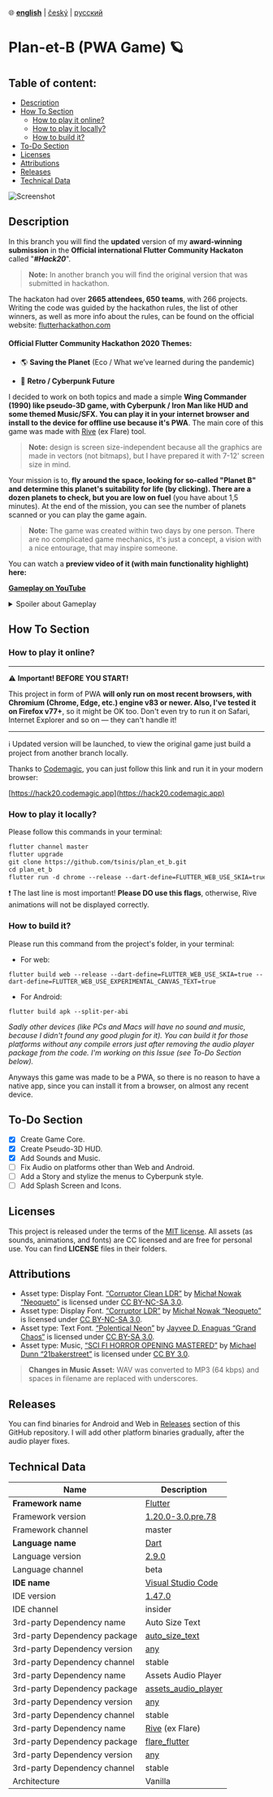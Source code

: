 ﻿﻿:globe_with_meridians:  **<u>english</u>**  |   [český](README.cz.md)	|   [русский](README.ru.md)

# Plan-et-B (PWA Game) 🪐

## Table of content:
* [Description](#Description)
* [How To Section](#How-to-Section)
  * [How to play it online?](#How-to-play-it-online?)
  * [How to play it locally?](#How-to-play-it-locally?)
  * [How to build it?](#How-to-build-it?)
* [To-Do Section](#To-Do-Section)
* [Licenses](#Licenses)
* [Attributions](#Attributions)
* [Releases](#Releases)
* [Technical Data](#Technical-Data)

![Screenshot](preview.gif)

## Description

In this branch you will find the **updated** version of my **award-winning submission** in the **Official international Flutter Community Hackaton** called "***#Hack20***".
> **Note:**  In another branch you will find the original version that was submitted in hackathon.

The hackaton had over **2665 attendees, 650 teams**, with 266 projects. Writing the code was guided by the hackathon rules, the list of other winners, as well as more info about the rules, can be found on the official website: [flutterhackathon.com](https://flutterhackathon.com)

#### Official Flutter Community Hackathon 2020 Themes:

* 🌎 **Saving the Planet** (Eco / What we’ve learned during the pandemic)

* 👾 **Retro / Cyberpunk Future**

I decided to work on both topics and made a simple **Wing Commander (1990) like pseudo-3D game, with Cyberpunk / Iron Man like HUD and some themed Music/SFX. You can play it in your internet browser and install to the device for offline use because it's PWA**. The main core of this game was made with [Rive](https://rive.app) (ex Flare) tool.
> **Note:** design is screen size-independent because all the graphics are made in vectors (not bitmaps), but I have prepared it with 7-12' screen size in mind.

Your mission is to, **fly around the space, looking for so-called "Planet B" and determine this planet's suitability for life (by clicking). There are a dozen planets to check, but you are low on fuel** (you have about 1,5 minutes). At the end of the mission, you can see the number of planets scanned or you can play the game again.

> **Note:** The game was created within two days by one person. There are no complicated game mechanics, it's just a concept, a vision with a nice entourage, that may inspire someone.

You can watch a **preview video of it (with main functionality highlight) here:**

**[Gameplay on YouTube](https://youtu.be/_hoEp9jGoLc)**

<details>
  <summary>Spoiler about Gameplay</summary>

There is no planet B (suitable for life). And it's the main point of this game and philosophical part related to the topic of Ecology... **We need to take care of our Earth.**

</details>

## How To Section

### How to play it online?

---

:warning: **Important! BEFORE YOU START!**


This project in form of PWA **will only run on most recent browsers, with Chromium (Chrome, Edge, etc.) engine v83 or newer. Also, I've tested it on Firefox v77+**, so it might be OK too. Don't even try to run it on Safari, Internet Explorer and so on — they can't handle it!

---
:information_source: Updated version will be launched, to view the original game just build a project from another branch locally.

Thanks to [Codemagic](https://codemagic.io), you can just follow this link and run it in your modern browser:

[https://hack20.codemagic.app](https://hack20.codemagic.app)

### How to play it locally?
Please follow this commands in your terminal:
````markdown
flutter channel master
flutter upgrade
git clone https://github.com/tsinis/plan_et_b.git
cd plan_et_b
flutter run -d chrome --release --dart-define=FLUTTER_WEB_USE_SKIA=true --dart-define=FLUTTER_WEB_USE_EXPERIMENTAL_CANVAS_TEXT=true
````

:exclamation: The last line is most important! **Please DO use this flags**, otherwise, Rive animations will not be displayed correctly.

### How to build it?

Please run this command from the project's folder, in your terminal:

* For web:
```
flutter build web --release --dart-define=FLUTTER_WEB_USE_SKIA=true --dart-define=FLUTTER_WEB_USE_EXPERIMENTAL_CANVAS_TEXT=true
```

* For Android:
```
flutter build apk --split-per-abi
```

 *Sadly other devices (like PCs and Macs will have no sound and music, because I didn't found any good plugin for it). You can build it for those platforms without any compile errors just after removing the audio player package from the code. I'm working on this Issue (see To-Do Section below).*

 Anyways this game was made to be a PWA, so there is no reason to have a native app, since you can install it from a browser, on almost any recent device.

## To-Do Section

- [x] Create Game Core.
- [x] Create Pseudo-3D HUD.
- [x] Add Sounds and Music.
- [ ] Fix Audio on platforms other than Web and Android.
- [ ] Add a Story and stylize the menus to Cyberpunk style.
- [ ] Add Splash Screen and Icons.

## Licenses
This project is released under the terms of the [MIT license](./LICENSE). All assets (as sounds, animations, and fonts) are CC licensed and are free for personal use. You can find **LICENSE** files in their folders.

## Attributions

* Asset type: Display Font.
[“Corruptor Clean LDR”](https://fontstruct.com/fontstructions/show/985416)
by [Michał Nowak “Neoqueto”](https://fontstruct.com/fontstructors/196948/neoqueto)
is licensed under [CC BY-NC-SA 3.0](htp://creativecommons.org/licenses/by-nc-sa/3.0/).
* Asset type: Display Font.
[“Corruptor LDR”](https://fontstruct.com/fontstructions/show/983353)
by [Michał Nowak “Neoqueto”](https://fontstruct.com/fontstructors/196948/neoqueto)
is licensed under [CC BY-NC-SA 3.0](http://creativecommons.org/licenses/by-nc-sa/3.0/).
* Asset type: Text Font.
[“Polentical Neon”](https://www.dafont.com/polentical-neon.font)
by [Jayvee D. Enaguas “Grand Chaos“](https://harvettfox96.neocities.org)
is licensed under [CC BY-SA 3.0](https://creativecommons.org/licenses/by-sa/3.0/).
* Asset type: Music,
[“SCI FI HORROR OPENING MASTERED”](https://soundcloud.com/21bakerstreet/sci-fi-horror-opening-mastered)
by [Michael Dunn “21bakerstreet”](https://soundcloud.com/21bakerstreet)
is licensed under [CC BY 3.0](https://creativecommons.org/licenses/by/3.0/).
> **Changes in Music Asset:** WAV was converted to MP3 (64 kbps) and spaces in filename are replaced with underscores.

## Releases

You can find binaries for Android and Web in [Releases](https://github.com/tsinis/plan_et_b/releases) section of this GitHub repository. I will add other platform binaries gradually, after the audio player fixes.

## Technical Data

| Name | Description |
| ---- | ----------- |
| **Framework name** | [Flutter](https://flutter.dev) |
| Framework version | [1.20.0-3.0.pre.78](https://github.com/flutter/flutter) |
| Framework channel | master |
| **Language name** | [Dart](https://dart.dev) |
| Language version | [2.9.0](https://github.com/dart-lang) |
| Language channel | beta |
| **IDE name** | [Visual Studio Code](https://code.visualstudio.com/insiders/) |
| IDE version | [1.47.0](https://github.com/microsoft/vscode) |
| IDE channel | insider |
| 3rd-party Dependency name | Auto Size Text|
| 3rd-party Dependency package | [auto_size_text](https://pub.dev/packages/auto_size_text) |
| 3rd-party Dependency version | [any](https://github.com/leisim/auto_size_text) |
| 3rd-party Dependency channel | stable |
| 3rd-party Dependency name | Assets Audio Player |
| 3rd-party Dependency package | [assets_audio_player](https://pub.dev/packages/assets_audio_player) |
| 3rd-party Dependency version | [any](https://github.com/florent37/Flutter-AudioPlayer) |
| 3rd-party Dependency channel | stable |
| 3rd-party Dependency name | [Rive](https://rive.app) (ex Flare) |
| 3rd-party Dependency package | [flare_flutter](https://pub.dev/packages/flare_flutter) |
| 3rd-party Dependency version | [any](https://github.com/2d-inc/Flare-Flutter) |
| 3rd-party Dependency channel | stable |
| Architecture | Vanilla |